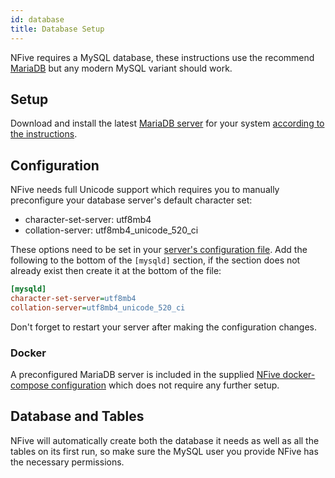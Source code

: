 ```yaml
---
id: database
title: Database Setup
---
```


NFive requires a MySQL database, these instructions use the recommend [MariaDB](https://mariadb.org/) but any modern MySQL variant should work.

## Setup

Download and install the latest [MariaDB server](https://downloads.mariadb.org/) for your system [according to the instructions](https://mariadb.com/kb/en/library/binary-packages/).

## Configuration

NFive needs full Unicode support which requires you to manually preconfigure your database server's default character set:
* character-set-server: utf8mb4
* collation-server: utf8mb4_unicode_520_ci

These options need to be set in your [server's configuration file](https://mariadb.com/kb/en/library/configuring-mariadb-with-option-files/#option-file-locations). Add the following to the bottom of the `[mysqld]` section, if the section does not already exist then create it at the bottom of the file:

```ini
[mysqld]
character-set-server=utf8mb4
collation-server=utf8mb4_unicode_520_ci
```

Don't forget to restart your server after making the configuration changes.

### Docker
A preconfigured MariaDB server is included in the supplied [NFive docker-compose configuration](https://github.com/NFive/NFive/blob/master/docker-compose.yml) which does not require any further setup.

## Database and Tables

NFive will automatically create both the database it needs as well as all the tables on its first run, so make sure the MySQL user you provide NFive has the necessary permissions.

